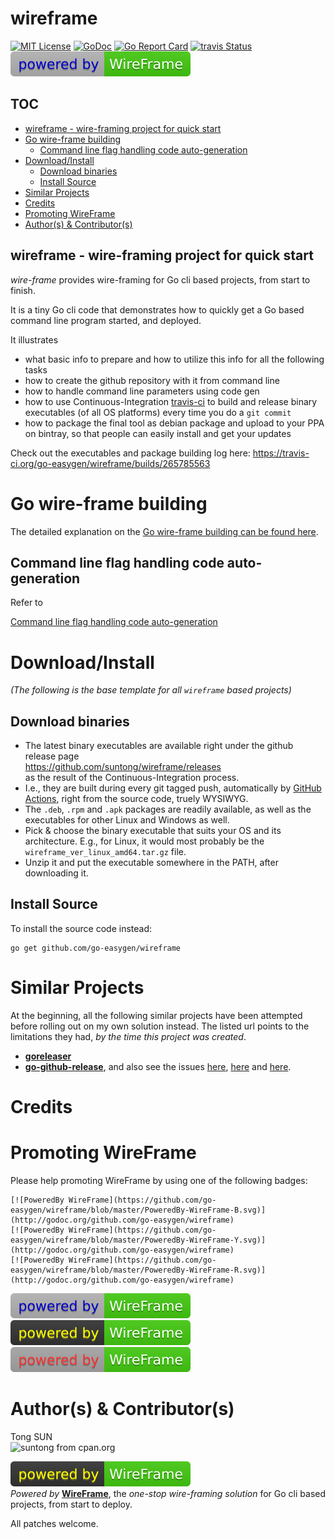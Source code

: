 
# wireframe

[![MIT License](http://img.shields.io/badge/License-MIT-blue.svg)](LICENSE)
[![GoDoc](https://godoc.org/github.com/go-easygen/wireframe?status.svg)](http://godoc.org/github.com/go-easygen/wireframe)
[![Go Report Card](https://goreportcard.com/badge/github.com/go-easygen/wireframe)](https://goreportcard.com/report/github.com/go-easygen/wireframe)
[![travis Status](https://travis-ci.org/go-easygen/wireframe.svg?branch=master)](https://travis-ci.org/go-easygen/wireframe)
[![PoweredBy WireFrame](https://github.com/go-easygen/wireframe/blob/master/PoweredBy-WireFrame-B.svg)](http://godoc.org/github.com/go-easygen/wireframe)

## TOC
- [wireframe - wire-framing project for quick start](#wireframe---wire-framing-project-for-quick-start)
- [Go wire-frame building](#go-wire-frame-building)
  - [Command line flag handling code auto-generation](#command-line-flag-handling-code-auto-generation)
- [Download/Install](#downloadinstall)
  - [Download binaries](#download-binaries)
  - [Install Source](#install-source)
- [Similar Projects](#similar-projects)
- [Credits](#credits)
- [Promoting WireFrame](#promoting-wireframe)
- [Author(s) & Contributor(s)](#author(s)-&-contributor(s))

## wireframe - wire-framing project for quick start

*wire-frame* provides wire-framing for Go cli based projects, from start to finish.

It is a tiny Go cli code that demonstrates how to quickly get a Go based command line program started, and deployed.

It illustrates

- what basic info to prepare and how to utilize this info for all the following tasks
- how to create the github repository with it from command line
- how to handle command line parameters using code gen
- how to use Continuous-Integration [travis-ci](https://travis-ci.org/) to build and release binary executables (of all OS platforms) every time you do a `git commit`
- how to package the final tool as debian package and upload to your PPA on bintray, so that people can easily install and get your updates

Check out the executables and package building log here:
https://travis-ci.org/go-easygen/wireframe/builds/265785563

# Go wire-frame building

The detailed explanation on the [Go wire-frame building can be found here]( https://github.com/go-easygen/wireframe/wiki/Go-project-wire-frame-building).

## Command line flag handling code auto-generation

Refer to

[Command line flag handling code auto-generation](https://github.com/go-easygen/wireframe/wiki/Command-line-flag-handling-code-auto-generation#auto-gen)



# Download/Install

_(The following is the base template for all `wireframe` based projects)_

## Download binaries

- The latest binary executables are available right under the github release page  
https://github.com/suntong/wireframe/releases  
as the result of the Continuous-Integration process.
- I.e., they are built during every git tagged push, automatically by [GitHub Actions](https://github.com/features/actions), right from the source code, truely WYSIWYG.
- The `.deb`, `.rpm` and `.apk` packages are readily available, as well as the executables for other Linux and Windows as well.
- Pick & choose the binary executable that suits your OS and its architecture. E.g., for Linux, it would most probably be the `wireframe_ver_linux_amd64.tar.gz` file.
- Unzip it and put the executable somewhere in the PATH, after downloading it. 


## Install Source

To install the source code instead:

```
go get github.com/go-easygen/wireframe
```


# Similar Projects

At the beginning, all the following similar projects have been attempted before rolling out on my own solution instead. The listed url points to the limitations they had, _by the time this project was created_.

- [**goreleaser**](https://github.com/goreleaser/goreleaser/issues/15#issuecomment-321949280)
- [**go-github-release**](https://github.com/mh-cbon/go-github-release/issues/6), and also see the issues [here](https://github.com/mh-cbon/go-github-release/issues/10#issuecomment-307646985), [here](https://github.com/mh-cbon/go-github-release/issues/18) and [here](https://github.com/mh-cbon/go-github-release/issues/20).


# Credits


# Promoting WireFrame

Please help promoting WireFrame by using one of the following badges:

```
[![PoweredBy WireFrame](https://github.com/go-easygen/wireframe/blob/master/PoweredBy-WireFrame-B.svg)](http://godoc.org/github.com/go-easygen/wireframe)
[![PoweredBy WireFrame](https://github.com/go-easygen/wireframe/blob/master/PoweredBy-WireFrame-Y.svg)](http://godoc.org/github.com/go-easygen/wireframe)
[![PoweredBy WireFrame](https://github.com/go-easygen/wireframe/blob/master/PoweredBy-WireFrame-R.svg)](http://godoc.org/github.com/go-easygen/wireframe)
```

[![PoweredBy WireFrame](https://github.com/go-easygen/wireframe/blob/master/PoweredBy-WireFrame-B.svg)](http://godoc.org/github.com/go-easygen/wireframe)
[![PoweredBy WireFrame](https://github.com/go-easygen/wireframe/blob/master/PoweredBy-WireFrame-Y.svg)](http://godoc.org/github.com/go-easygen/wireframe)
[![PoweredBy WireFrame](https://github.com/go-easygen/wireframe/blob/master/PoweredBy-WireFrame-R.svg)](http://godoc.org/github.com/go-easygen/wireframe)


# Author(s) & Contributor(s)

Tong SUN  
![suntong from cpan.org](https://img.shields.io/badge/suntong-%40cpan.org-lightgrey.svg "suntong from cpan.org")

[![PoweredBy WireFrame](https://github.com/go-easygen/wireframe/blob/master/PoweredBy-WireFrame-Y.svg)](http://godoc.org/github.com/go-easygen/wireframe)  
_Powered by_ [**WireFrame**](https://github.com/go-easygen/wireframe), the _one-stop wire-framing solution_ for Go cli based projects, from start to deploy.

All patches welcome. 
